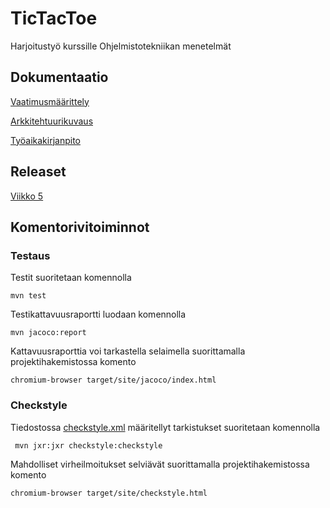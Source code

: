 # TicTacToe

Harjoitustyö kurssille Ohjelmistotekniikan menetelmät

## Dokumentaatio
[Vaatimusmäärittely](https://github.com/mnnamaria/otm-harjoitustyo/blob/master/dokumentointi/alustavamaarittely.md)

[Arkkitehtuurikuvaus](https://github.com/mnnamaria/otm-harjoitustyo/blob/master/dokumentaatio/arkkitehtuuri.md)

[Työaikakirjanpito](https://github.com/mnnamaria/otm-harjoitustyo/blob/master/dokumentointi/tyoaikakirjanpito.md)

## Releaset
[Viikko 5](https://github.com/mnnamaria/otm-harjoitustyo/releases/tag/viikko5)

## Komentorivitoiminnot

### Testaus
Testit suoritetaan komennolla
```
mvn test
```
Testikattavuusraportti luodaan komennolla
```
mvn jacoco:report
```
Kattavuusraporttia voi tarkastella selaimella suorittamalla projektihakemistossa komento
```
chromium-browser target/site/jacoco/index.html
```
### Checkstyle

Tiedostossa [checkstyle.xml](https://github.com/mnnamaria/otm-harjoitustyo/blob/master/TicTacToe/checkstyle.xml) määritellyt tarkistukset suoritetaan komennolla

```
 mvn jxr:jxr checkstyle:checkstyle
```

Mahdolliset virheilmoitukset selviävät suorittamalla projektihakemistossa komento

```
chromium-browser target/site/checkstyle.html
```
